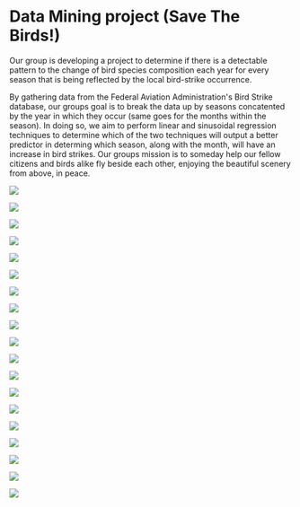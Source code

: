 # Data Mining project (Save The Birds!)

Our group is developing a project to determine if there is a detectable pattern to the change of bird species composition each year for every season that is being reflected by the local bird-strike occurrence.

By gathering data from the Federal Aviation Administration's Bird Strike database, our groups goal is to break the data up by seasons concatented by the year in which they occur (same goes for the months within the season). In doing so, we aim to perform linear and sinusoidal regression techniques to determine which of the two techniques will output a better predictor in determing which season, along with the month, will have an increase in bird strikes. Our groups mission is to someday help our fellow citizens and birds alike fly beside each other, enjoying the beautiful scenery from above, in peace.

![](Images/c1.PNG)

![](Images/c12.PNG)

![](Images/c3.PNG)

![](Images/c4.PNG)

![](Images/c5.PNG)

![](Images/c6.PNG)

![](Images/c7.PNG)

![](Images/c8.PNG)

![](Images/c9.PNG)

![](Images/c10.PNG)

![](Images/c11.PNG)

![](Images/c12.PNG)

![](Images/c13.PNG)

![](Images/c14.PNG)

![](Images/c15.PNG)

![](Images/c16.PNG)

![](Images/c17.PNG)

![](Images/c18.PNG)

![](Images/c19.PNG)